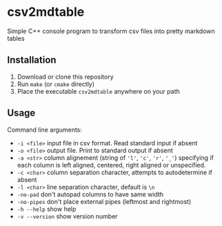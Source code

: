 # csv2mdtable

Simple C++ console program to transform csv files into pretty markdown tables

## Installation

1. Download or clone this repository
2. Run `make` (or `cmake` directly)
3. Place the executable `csv2mdtable` anywhere on your path

## Usage

Command line arguments:

- `-i <file>` input file in csv format. Read standard input if absent
- `-o <file>` output file. Print to standard output if absent
- `-a <str>` column alignement (string of `'l'`, `'c'`, `'r'`, `'_'`) specifying if each column is left aligned, centered, right aligned or unspecified.
- `-c <char>` column separation character, attempts to autodetermine if absent
- `-l <char>` line separation character, default is `\n`
- `-no-pad` don't autopad columns to have same width
- `-no-pipes` don't place external pipes (leftmost and rightmost)
- `-h --help` show help
- `-v --version` show version number


